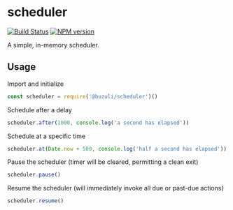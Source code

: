 # scheduler

[![Build Status][travis-image]][travis-url]
[![NPM version][npm-image]][npm-url]

A simple, in-memory scheduler.

## Usage

Import and initialize
```JavaScript
const scheduler = require('@buzuli/scheduler')()
```

Schedule after a delay
```JavaScript
scheduler.after(1000, console.log('a second has elapsed'))
```

Schedule at a specific time
```JavaScript
scheduler.at(Date.now + 500, console.log('half a second has elapsed'))
```

Pause the scheduler (timer will be cleared, permitting a clean exit)
```JavaScript
scheduler.pause()
```

Resume the scheduler (will immediately invoke all due or past-due actions)
```JavaScript
scheduler.resume()
```

[travis-url]: https://travis-ci.org/joeledwards/node-scheduler
[travis-image]: https://img.shields.io/travis/joeledwards/node-scheduler/master.svg
[npm-url]: https://www.npmjs.com/package/@buzuli/scheduler
[npm-image]: https://img.shields.io/npm/v/@buzuli/scheduler.svg
